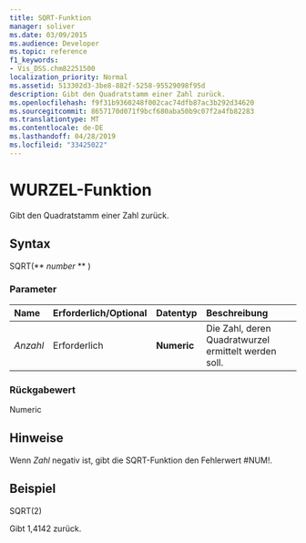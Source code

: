 ```yaml
---
title: SQRT-Funktion
manager: soliver
ms.date: 03/09/2015
ms.audience: Developer
ms.topic: reference
f1_keywords:
- Vis_DSS.chm82251500
localization_priority: Normal
ms.assetid: 513302d3-3be8-882f-5258-95529098f95d
description: Gibt den Quadratstamm einer Zahl zurück.
ms.openlocfilehash: f9f31b9360248f002cac74dfb87ac3b292d34620
ms.sourcegitcommit: 8657170d071f9bcf680aba50b9c07f2a4fb82283
ms.translationtype: MT
ms.contentlocale: de-DE
ms.lasthandoff: 04/28/2019
ms.locfileid: "33425022"
---
```

# <a name="sqrt-function"></a>WURZEL-Funktion

Gibt den Quadratstamm einer Zahl zurück. 
  
## <a name="syntax"></a>Syntax

SQRT(** *number* ** ) 
  
### <a name="parameters"></a>Parameter

|**Name**|**Erforderlich/Optional**|**Datentyp**|**Beschreibung**|
|:-----|:-----|:-----|:-----|
| _Anzahl_ <br/> |Erforderlich  <br/> |**Numeric** <br/> |Die Zahl, deren Quadratwurzel ermittelt werden soll.  <br/> |
   
### <a name="return-value"></a>Rückgabewert

Numeric
  
## <a name="remarks"></a>Hinweise

Wenn  _Zahl_ negativ ist, gibt die SQRT-Funktion den Fehlerwert #NUM!. 
  
## <a name="example"></a>Beispiel

SQRT(2) 
  
Gibt 1,4142 zurück. 
  

